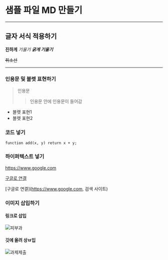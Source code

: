 # 샘플 파일 MD 만들기

---

## 글자 서식 적용하기
**진하게**
*기울기*
***굵게 기울기***

~~취소선~~

---

### 인용문 및 블렛 표현하기
> 인용문
>>인용문 안에 인용문이 들어감


- 블렛 표현1
- 블렛 표현2

### 코드 넣기
`function add(x, y) return x + y;`

### 하이퍼텍스트 넣기
https://www.google.com

[구글로 연결](https://www.google.com)

[구글로 연결](https://www.google.com, 검색 사이트)


### 이미지 삽입하기
#### 링크로 삽입
![피부과](https://search.pstatic.net/common/?src=http%3A%2F%2Fblogfiles.naver.net%2FMjAyNDA0MjlfMTE3%2FMDAxNzE0Mzc1Mjk4Njk2.DcN8cRcTYccLjmVHeq_7WpDl4ZE0rgymtsyrKL_wDUkg.g2NcRjUK12H5-cfOm3lrvZslMveU4FtufP__UzhpUxMg.JPEG%2FDAY00068-%25C6%25ED%25C1%25FD.JPG&type=a340)

#### 깃에 올려 상ㅂ입
![과제제출](./img/)
